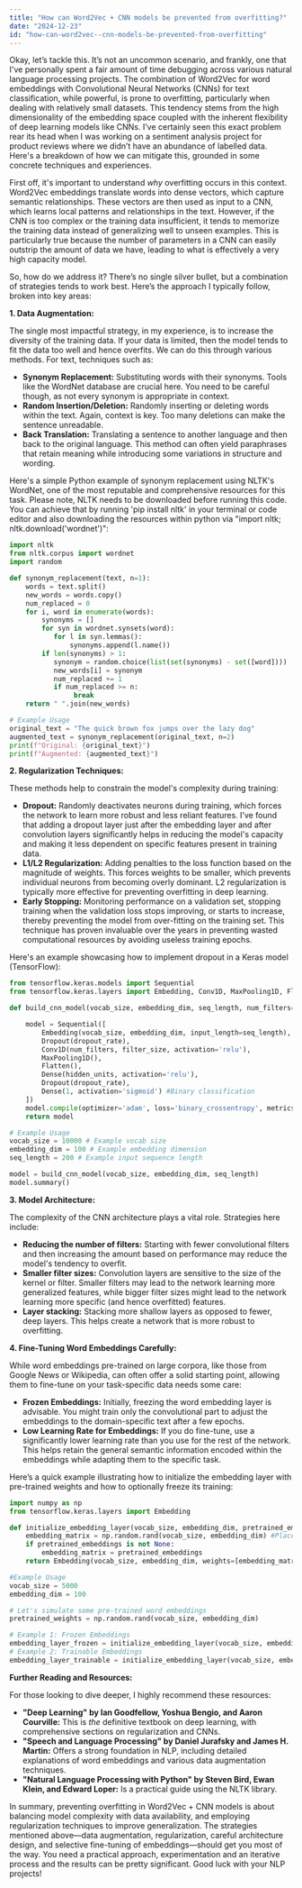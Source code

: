 ```yaml
---
title: "How can Word2Vec + CNN models be prevented from overfitting?"
date: "2024-12-23"
id: "how-can-word2vec--cnn-models-be-prevented-from-overfitting"
---
```


Okay, let’s tackle this. It’s not an uncommon scenario, and frankly, one that I've personally spent a fair amount of time debugging across various natural language processing projects. The combination of Word2Vec for word embeddings with Convolutional Neural Networks (CNNs) for text classification, while powerful, is prone to overfitting, particularly when dealing with relatively small datasets. This tendency stems from the high dimensionality of the embedding space coupled with the inherent flexibility of deep learning models like CNNs. I’ve certainly seen this exact problem rear its head when I was working on a sentiment analysis project for product reviews where we didn’t have an abundance of labelled data. Here's a breakdown of how we can mitigate this, grounded in some concrete techniques and experiences.

First off, it's important to understand *why* overfitting occurs in this context. Word2Vec embeddings translate words into dense vectors, which capture semantic relationships. These vectors are then used as input to a CNN, which learns local patterns and relationships in the text. However, if the CNN is too complex or the training data insufficient, it tends to memorize the training data instead of generalizing well to unseen examples. This is particularly true because the number of parameters in a CNN can easily outstrip the amount of data we have, leading to what is effectively a very high capacity model.

So, how do we address it? There’s no single silver bullet, but a combination of strategies tends to work best. Here’s the approach I typically follow, broken into key areas:

**1. Data Augmentation:**

The single most impactful strategy, in my experience, is to increase the diversity of the training data. If your data is limited, then the model tends to fit the data too well and hence overfits. We can do this through various methods. For text, techniques such as:

*   **Synonym Replacement:** Substituting words with their synonyms. Tools like the WordNet database are crucial here. You need to be careful though, as not every synonym is appropriate in context.
*   **Random Insertion/Deletion:** Randomly inserting or deleting words within the text. Again, context is key. Too many deletions can make the sentence unreadable.
*   **Back Translation:** Translating a sentence to another language and then back to the original language. This method can often yield paraphrases that retain meaning while introducing some variations in structure and wording.

Here's a simple Python example of synonym replacement using NLTK's WordNet, one of the most reputable and comprehensive resources for this task. Please note, NLTK needs to be downloaded before running this code. You can achieve that by running 'pip install nltk' in your terminal or code editor and also downloading the resources within python via "import nltk; nltk.download('wordnet')":

```python
import nltk
from nltk.corpus import wordnet
import random

def synonym_replacement(text, n=1):
    words = text.split()
    new_words = words.copy()
    num_replaced = 0
    for i, word in enumerate(words):
        synonyms = []
        for syn in wordnet.synsets(word):
           for l in syn.lemmas():
               synonyms.append(l.name())
        if len(synonyms) > 1:
           synonym = random.choice(list(set(synonyms) - set([word])))
           new_words[i] = synonym
           num_replaced += 1
           if num_replaced >= n:
                break
    return " ".join(new_words)

# Example Usage
original_text = "The quick brown fox jumps over the lazy dog"
augmented_text = synonym_replacement(original_text, n=2)
print(f"Original: {original_text}")
print(f"Augmented: {augmented_text}")
```

**2. Regularization Techniques:**

These methods help to constrain the model's complexity during training:

*   **Dropout:** Randomly deactivates neurons during training, which forces the network to learn more robust and less reliant features. I’ve found that adding a dropout layer just after the embedding layer and after convolution layers significantly helps in reducing the model's capacity and making it less dependent on specific features present in training data.
*   **L1/L2 Regularization:** Adding penalties to the loss function based on the magnitude of weights. This forces weights to be smaller, which prevents individual neurons from becoming overly dominant. L2 regularization is typically more effective for preventing overfitting in deep learning.
*   **Early Stopping:** Monitoring performance on a validation set, stopping training when the validation loss stops improving, or starts to increase, thereby preventing the model from over-fitting on the training set. This technique has proven invaluable over the years in preventing wasted computational resources by avoiding useless training epochs.

Here's an example showcasing how to implement dropout in a Keras model (TensorFlow):

```python
from tensorflow.keras.models import Sequential
from tensorflow.keras.layers import Embedding, Conv1D, MaxPooling1D, Flatten, Dense, Dropout

def build_cnn_model(vocab_size, embedding_dim, seq_length, num_filters=128, filter_size=5, hidden_units=100, dropout_rate=0.5):

    model = Sequential([
        Embedding(vocab_size, embedding_dim, input_length=seq_length),
        Dropout(dropout_rate),
        Conv1D(num_filters, filter_size, activation='relu'),
        MaxPooling1D(),
        Flatten(),
        Dense(hidden_units, activation='relu'),
        Dropout(dropout_rate),
        Dense(1, activation='sigmoid') #Binary classification
    ])
    model.compile(optimizer='adam', loss='binary_crossentropy', metrics=['accuracy'])
    return model

# Example Usage
vocab_size = 10000 # Example vocab size
embedding_dim = 100 # Example embedding dimension
seq_length = 200 # Example input sequence length

model = build_cnn_model(vocab_size, embedding_dim, seq_length)
model.summary()
```

**3. Model Architecture:**

The complexity of the CNN architecture plays a vital role. Strategies here include:

*   **Reducing the number of filters:** Starting with fewer convolutional filters and then increasing the amount based on performance may reduce the model's tendency to overfit.
*   **Smaller filter sizes:** Convolution layers are sensitive to the size of the kernel or filter. Smaller filters may lead to the network learning more generalized features, while bigger filter sizes might lead to the network learning more specific (and hence overfitted) features.
*   **Layer stacking:** Stacking more shallow layers as opposed to fewer, deep layers. This helps create a network that is more robust to overfitting.

**4. Fine-Tuning Word Embeddings Carefully:**

While word embeddings pre-trained on large corpora, like those from Google News or Wikipedia, can often offer a solid starting point, allowing them to fine-tune on your task-specific data needs some care:

*   **Frozen Embeddings:** Initially, freezing the word embedding layer is advisable. You might train only the convolutional part to adjust the embeddings to the domain-specific text after a few epochs.
*   **Low Learning Rate for Embeddings:** If you do fine-tune, use a significantly lower learning rate than you use for the rest of the network. This helps retain the general semantic information encoded within the embeddings while adapting them to the specific task.

Here’s a quick example illustrating how to initialize the embedding layer with pre-trained weights and how to optionally freeze its training:

```python
import numpy as np
from tensorflow.keras.layers import Embedding

def initialize_embedding_layer(vocab_size, embedding_dim, pretrained_embeddings=None, trainable=False):
    embedding_matrix = np.random.rand(vocab_size, embedding_dim) #Placeholder
    if pretrained_embeddings is not None:
        embedding_matrix = pretrained_embeddings
    return Embedding(vocab_size, embedding_dim, weights=[embedding_matrix], input_length=100, trainable=trainable)

#Example Usage
vocab_size = 5000
embedding_dim = 100

# Let's simulate some pre-trained word embeddings
pretrained_weights = np.random.rand(vocab_size, embedding_dim)

# Example 1: Frozen Embeddings
embedding_layer_frozen = initialize_embedding_layer(vocab_size, embedding_dim, pretrained_weights, trainable=False)
# Example 2: Trainable Embeddings
embedding_layer_trainable = initialize_embedding_layer(vocab_size, embedding_dim, pretrained_weights, trainable=True)
```

**Further Reading and Resources:**

For those looking to dive deeper, I highly recommend these resources:

*   **"Deep Learning" by Ian Goodfellow, Yoshua Bengio, and Aaron Courville:** This is *the* definitive textbook on deep learning, with comprehensive sections on regularization and CNNs.
*   **"Speech and Language Processing" by Daniel Jurafsky and James H. Martin:** Offers a strong foundation in NLP, including detailed explanations of word embeddings and various data augmentation techniques.
*   **"Natural Language Processing with Python" by Steven Bird, Ewan Klein, and Edward Loper:** Is a practical guide using the NLTK library.

In summary, preventing overfitting in Word2Vec + CNN models is about balancing model complexity with data availability, and employing regularization techniques to improve generalization. The strategies mentioned above—data augmentation, regularization, careful architecture design, and selective fine-tuning of embeddings—should get you most of the way. You need a practical approach, experimentation and an iterative process and the results can be pretty significant. Good luck with your NLP projects!
